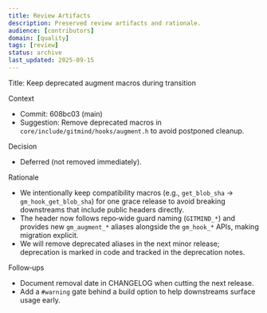 ```yaml
---
title: Review Artifacts
description: Preserved review artifacts and rationale.
audience: [contributors]
domain: [quality]
tags: [review]
status: archive
last_updated: 2025-09-15
---
```


Title: Keep deprecated augment macros during transition

Context
- Commit: 608bc03 (main)
- Suggestion: Remove deprecated macros in `core/include/gitmind/hooks/augment.h` to avoid postponed cleanup.

Decision
- Deferred (not removed immediately).

Rationale
- We intentionally keep compatibility macros (e.g., `get_blob_sha` → `gm_hook_get_blob_sha`) for one grace release to avoid breaking downstreams that include public headers directly.
- The header now follows repo‑wide guard naming (`GITMIND_*`) and provides new `gm_augment_*` aliases alongside the `gm_hook_*` APIs, making migration explicit.
- We will remove deprecated aliases in the next minor release; deprecation is marked in code and tracked in the deprecation notes.

Follow‑ups
- Document removal date in CHANGELOG when cutting the next release.
- Add a `#warning` gate behind a build option to help downstreams surface usage early.


